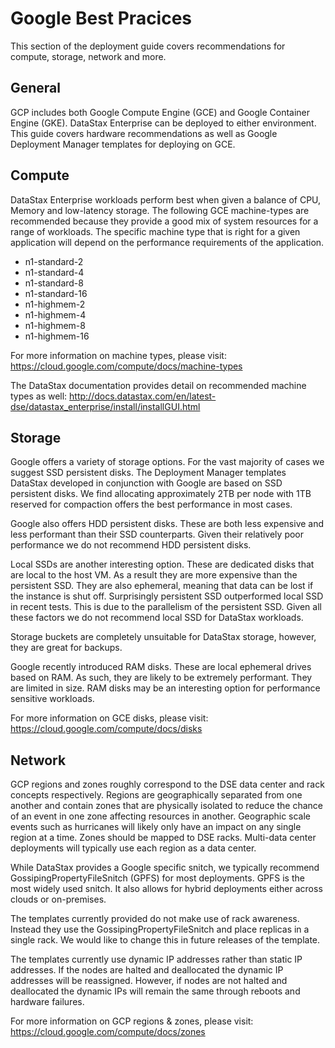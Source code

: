 # Google Best Pracices

This section of the deployment guide covers recommendations for compute, storage, network and more.

## General

GCP includes both Google Compute Engine (GCE) and Google Container Engine (GKE).  DataStax Enterprise can be deployed to either environment.  This guide covers hardware recommendations as well as Google Deployment Manager templates for deploying on GCE.

## Compute

DataStax Enterprise workloads perform best when given a balance of CPU, Memory and low-latency storage. The following GCE machine-types are recommended because they provide a good mix of system resources for a range of workloads. The specific machine type that is right for a given application will depend on the performance requirements of the application.
* n1-standard-2
* n1-standard-4
* n1-standard-8
* n1-standard-16
* n1-highmem-2
* n1-highmem-4
* n1-highmem-8
* n1-highmem-16

For more information on machine types, please visit: https://cloud.google.com/compute/docs/machine-types

The DataStax documentation provides detail on recommended machine types as well: http://docs.datastax.com/en/latest-dse/datastax_enterprise/install/installGUI.html

## Storage

Google offers a variety of storage options.  For the vast majority of cases we suggest SSD persistent disks.  The Deployment Manager templates DataStax developed in conjunction with Google are based on SSD persistent disks.  We find allocating approximately 2TB per node with 1TB reserved for compaction offers the best performance in most cases.

Google also offers HDD persistent disks.  These are both less expensive and less performant than their SSD counterparts.  Given their relatively poor performance we do not recommend HDD persistent disks.

Local SSDs are another interesting option.  These are dedicated disks that are local to the host VM.  As a result they are more expensive than the persistent SSD.  They are also ephemeral, meaning that data can be lost if the instance is shut off.  Surprisingly persistent SSD outperformed local SSD in recent tests.  This is due to the parallelism of the persistent SSD.  Given all these factors we do not recommend local SSD for DataStax workloads.

Storage buckets are completely unsuitable for DataStax storage, however, they are great for backups.

Google recently introduced RAM disks.  These are local ephemeral drives based on RAM.  As such, they are likely to be extremely performant.  They are limited in size.  RAM disks may be an interesting option for performance sensitive workloads.

For more information on GCE disks, please visit: https://cloud.google.com/compute/docs/disks

## Network

GCP regions and zones roughly correspond to the DSE data center and rack concepts respectively. Regions are geographically separated from one another and contain zones that are physically isolated to reduce the chance of an event in one zone affecting resources in another. Geographic scale events such as hurricanes will likely only have an impact on any single region at a time. Zones should be mapped to DSE racks.  Multi-data center deployments will typically use each region as a data center.

While DataStax provides a Google specific snitch, we typically recommend GossipingPropertyFileSnitch (GPFS) for most deployments.  GPFS is the most widely used snitch.  It also allows for hybrid deployments either across clouds or on-premises.

The templates currently provided do not make use of rack awareness.  Instead they use the GossipingPropertyFileSnitch and place replicas in a single rack. We would like to change this in future releases of the template.

The templates currently use dynamic IP addresses rather than static IP addresses.  If the nodes are halted and deallocated the dynamic IP addresses will be reassigned.  However, if nodes are not halted and deallocated the dynamic IPs will remain the same through reboots and hardware failures.

For more information on GCP regions & zones, please visit: https://cloud.google.com/compute/docs/zones
